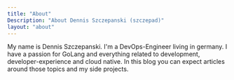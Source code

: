 ```yaml
---
title: "About"
Description: "About Dennis Szczepanski (szczepad)"
layout: "about"
---
```


My name is Dennis Szczepanski. I'm a DevOps-Engineer living in germany.
I have a passion for GoLang and everything related to development, developer-experience and cloud native. 
In this blog you can expect articles around those topics and my side projects.

